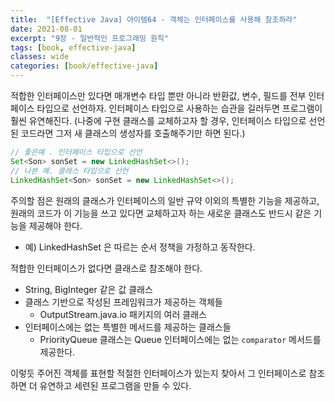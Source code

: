 ```yaml
---
title:  "[Effective Java] 아이템64 - 객체는 인터페이스를 사용해 참조하라"
date: 2021-08-01
excerpt: "9장 - 일반적인 프로그래밍 원칙"
tags: [book, effective-java]
classes: wide
categories: [book/effective-java]
---
```


적합한 인터페이스만 있다면 매개변수 타입 뿐만 아니라 반환값, 변수, 필드를 전부 인터페이스 타입으로 선언하자.
인터페이스 타입으로 사용하는 습관을 길러두면 프로그램이 훨씬 유연해진다. (나중에 구현 클래스를 교체하고자 할 경우, 인터페이스 타입으로 선언된 코드라면 그저 새 클래스의 생성자를 호출해주기만 하면 된다.)

``` java
// 좋은예 . 인터페이스 타입으로 선언
Set<Son> sonSet = new LinkedHashSet<>();
// 나븐 예. 클래스 타입으로 선언
LinkedHashSet<Son> sonSet = new LinkedHashSet<>();
```

주의할 점은 원래의 클래스가 인터페이스의 일반 규약 이외의 특별한 기능을 제공하고, 원래의 코드가 이 기능을 쓰고 있다면 교체하고자 하는 새로운 클래스도 반드시 같은 기능을 제공해야 한다.
  - 예) LinkedHashSet 은 따르는 순서 정책을 가정하고 동작한다.

적합한 인터페이스가 없다면 클래스로 참조해야 한다.
  - String, BigInteger 같은 값 클래스
  - 클래스 기반으로 작성된 프레임워크가 제공하는 객체들
    - OutputStream.java.io 패키지의 여러 클래스
  - 인터페이스에는 없는 특별한 메서드를 제공하는 클래스들
    - PriorityQueue 클래스는 Queue 인터페이스에는 없는 `comparator` 메서드를 제공한다.


이렇듯 주어진 객체를 표현할 적절한 인터페이스가 있는지 찾아서 그 인터페이스로 참조하면 더 유연하고 세련된 프로그램을 만들 수 있다.

